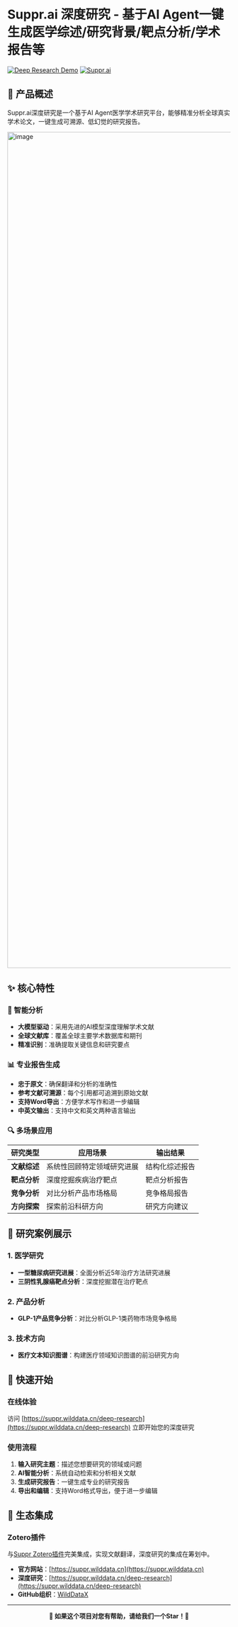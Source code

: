 # Suppr.ai 深度研究 - 基于AI Agent一键生成医学综述/研究背景/靶点分析/学术报告等

[![Deep Research Demo](https://img.shields.io/badge/Demo-在线体验-blue)](https://suppr.wilddata.cn/deep-research)
[![Suppr.ai](https://img.shields.io/badge/Powered%20by-Suppr.ai-green)](https://suppr.wilddata.cn)

## 🔬 产品概述

Suppr.ai深度研究是一个基于AI Agent医学学术研究平台，能够精准分析全球真实学术论文，一键生成可溯源、低幻觉的研究报告。

<img width="2298" height="1887" alt="image" src="https://github.com/user-attachments/assets/79ec4ae6-5140-478b-89a6-0dc7a7aab7fa" />


## ✨ 核心特性

### 🎯 智能分析
- **大模型驱动**：采用先进的AI模型深度理解学术文献
- **全球文献库**：覆盖全球主要学术数据库和期刊
- **精准识别**：准确提取关键信息和研究要点

### 📊 专业报告生成
- **忠于原文**：确保翻译和分析的准确性
- **参考文献可溯源**：每个引用都可追溯到原始文献
- **支持Word导出**：方便学术写作和进一步编辑
- **中英文输出**：支持中文和英文两种语言输出

### 🔍 多场景应用

| 研究类型 | 应用场景 | 输出结果 |
|----------|----------|----------|
| **文献综述** | 系统性回顾特定领域研究进展 | 结构化综述报告 |
| **靶点分析** | 深度挖掘疾病治疗靶点 | 靶点分析报告 |
| **竞争分析** | 对比分析产品市场格局 | 竞争格局报告 |
| **方向探索** | 探索前沿科研方向 | 研究方向建议 |

## 🎉 研究案例展示

### 1. 医学研究
- **一型糖尿病研究进展**：全面分析近5年治疗方法研究进展
- **三阴性乳腺癌靶点分析**：深度挖掘潜在治疗靶点

### 2. 产品分析  
- **GLP-1产品竞争分析**：对比分析GLP-1类药物市场竞争格局

### 3. 技术方向
- **医疗文本知识图谱**：构建医疗领域知识图谱的前沿研究方向

## 🚀 快速开始

### 在线体验
访问 [https://suppr.wilddata.cn/deep-research](https://suppr.wilddata.cn/deep-research) 立即开始您的深度研究

### 使用流程
1. **输入研究主题**：描述您想要研究的领域或问题
2. **AI智能分析**：系统自动检索和分析相关文献
3. **生成研究报告**：一键生成专业的研究报告
4. **导出和编辑**：支持Word格式导出，便于进一步编辑

## 🔗 生态集成

### Zotero插件
与[Suppr Zotero插件](https://github.com/WildDataX/suppr-zotero-plugin)完美集成，实现文献翻译，深度研究的集成在筹划中。


- **官方网站**：[https://suppr.wilddata.cn](https://suppr.wilddata.cn)
- **深度研究**：[https://suppr.wilddata.cn/deep-research](https://suppr.wilddata.cn/deep-research)  
- **GitHub组织**：[WildDataX](https://github.com/WildDataX)
---

<div align="center">
  <strong>🌟 如果这个项目对您有帮助，请给我们一个Star！🌟</strong>
</div>
